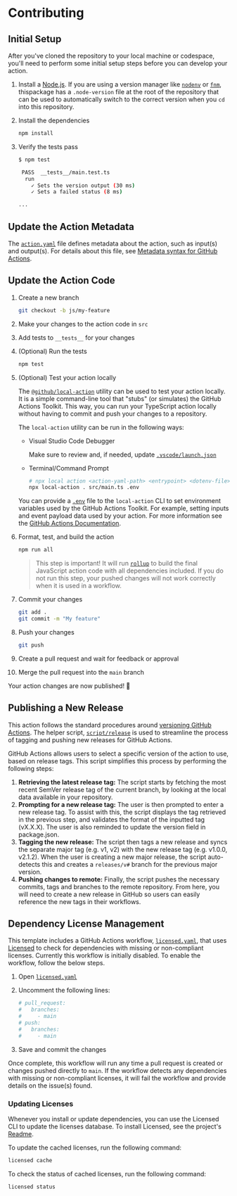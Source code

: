 # Contributing

## Initial Setup

After you've cloned the repository to your local machine or codespace, you'll
need to perform some initial setup steps before you can develop your action.

1. Install a [Node.js](https://nodejs.org). If you are using a version manager
   like [`nodenv`](https://github.com/nodenv/nodenv) or
   [`fnm`](https://github.com/Schniz/fnm), thispackage has a `.node-version`
   file at the root of the repository that can be used to automatically switch
   to the correct version when you `cd` into this repository.

2. Install the dependencies

   ```bash
   npm install
   ```

3. Verify the tests pass

   ```bash
   $ npm test

    PASS  __tests__/main.test.ts
     run
       ✓ Sets the version output (30 ms)
       ✓ Sets a failed status (8 ms)

   ...
   ```

## Update the Action Metadata

The [`action.yaml`](./action.yaml) file defines metadata about the action, such
as input(s) and output(s). For details about this file, see
[Metadata syntax for GitHub Actions](https://docs.github.com/en/actions/creating-actions/metadata-syntax-for-github-actions).

## Update the Action Code

1. Create a new branch

   ```bash
   git checkout -b js/my-feature
   ```

2. Make your changes to the action code in `src`
3. Add tests to `__tests__` for your changes

4. (Optional) Run the tests

   ```bash
   npm test
   ```

5. (Optional) Test your action locally

   The [`@github/local-action`](https://github.com/github/local-action) utility
   can be used to test your action locally. It is a simple command-line tool
   that "stubs" (or simulates) the GitHub Actions Toolkit. This way, you can run
   your TypeScript action locally without having to commit and push your changes
   to a repository.

   The `local-action` utility can be run in the following ways:

   - Visual Studio Code Debugger

     Make sure to review and, if needed, update
     [`.vscode/launch.json`](./.vscode/launch.json)

   - Terminal/Command Prompt

     ```bash
     # npx local action <action-yaml-path> <entrypoint> <dotenv-file>
     npx local-action . src/main.ts .env
     ```

   You can provide a [`.env`](./.env) file to the `local-action` CLI to set
   environment variables used by the GitHub Actions Toolkit. For example,
   setting inputs and event payload data used by your action. For more
   information see the
   [GitHub Actions Documentation](https://docs.github.com/en/actions/learn-github-actions/variables#default-environment-variables).

6. Format, test, and build the action

   ```bash
   npm run all
   ```

   > This step is important! It will run [`rollup`](https://rollupjs.org/) to
   > build the final JavaScript action code with all dependencies included. If
   > you do not run this step, your pushed changes will not work correctly when
   > it is used in a workflow.

7. Commit your changes

   ```bash
   git add .
   git commit -m "My feature"
   ```

8. Push your changes

   ```bash
   git push
   ```

9. Create a pull request and wait for feedback or approval
10. Merge the pull request into the `main` branch

Your action changes are now published! :rocket:

## Publishing a New Release

This action follows the standard procedures around
[versioning GitHub Actions](https://github.com/actions/toolkit/blob/master/docs/action-versioning.md).
The helper script, [`script/release`](./script/release) is used to streamline
the process of tagging and pushing new releases for GitHub Actions.

GitHub Actions allows users to select a specific version of the action to use,
based on release tags. This script simplifies this process by performing the
following steps:

1. **Retrieving the latest release tag:** The script starts by fetching the most
   recent SemVer release tag of the current branch, by looking at the local data
   available in your repository.
2. **Prompting for a new release tag:** The user is then prompted to enter a new
   release tag. To assist with this, the script displays the tag retrieved in
   the previous step, and validates the format of the inputted tag (vX.X.X). The
   user is also reminded to update the version field in package.json.
3. **Tagging the new release:** The script then tags a new release and syncs the
   separate major tag (e.g. v1, v2) with the new release tag (e.g. v1.0.0,
   v2.1.2). When the user is creating a new major release, the script
   auto-detects this and creates a `releases/v#` branch for the previous major
   version.
4. **Pushing changes to remote:** Finally, the script pushes the necessary
   commits, tags and branches to the remote repository. From here, you will need
   to create a new release in GitHub so users can easily reference the new tags
   in their workflows.

## Dependency License Management

This template includes a GitHub Actions workflow,
[`licensed.yaml`](./.github/workflows/licensed.yaml), that uses
[Licensed](https://github.com/licensee/licensed) to check for dependencies with
missing or non-compliant licenses. Currently this workflow is initially
disabled. To enable the workflow, follow the below steps.

1. Open [`licensed.yaml`](./.github/workflows/licensed.yaml)
2. Uncomment the following lines:

   ```yaml
   # pull_request:
   #   branches:
   #     - main
   # push:
   #   branches:
   #     - main
   ```

3. Save and commit the changes

Once complete, this workflow will run any time a pull request is created or
changes pushed directly to `main`. If the workflow detects any dependencies with
missing or non-compliant licenses, it will fail the workflow and provide details
on the issue(s) found.

### Updating Licenses

Whenever you install or update dependencies, you can use the Licensed CLI to
update the licenses database. To install Licensed, see the project's
[Readme](https://github.com/licensee/licensed?tab=readme-ov-file#installation).

To update the cached licenses, run the following command:

```bash
licensed cache
```

To check the status of cached licenses, run the following command:

```bash
licensed status
```
